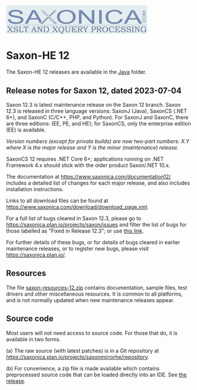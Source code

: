 <img src="https://github.com/Saxonica/Saxon-HE/blob/main/img/logo.gif"
      alt="The Saxonica logo"
      width="384px"
      />

# Saxon-HE 12

The Saxon-HE 12 releases are available in the [Java](Java) folder.

## Release notes for Saxon 12, dated 2023-07-04

Saxon 12.3 is latest maintenance release on the Saxon 12 branch.
Saxon 12.3 is released in three language versions: SaxonJ
(Java), SaxonCS (.NET 6+), and SaxonC (C/C++, PHP, and Python). For
SaxonJ and SaxonC, there are three editions: (EE, PE, and HE); for
SaxonCS, only the enterprise edition (EE) is available.

*Version numbers (except for private builds) are now two-part numbers:
X.Y where X is the major release and Y is the minor (maintenance)
release.*

SaxonCS 12 requires .NET Core 6+; applications running on .NET
Framework 4.x should stick with the older product Saxon/.NET 10.x.

The documentation at https://www.saxonica.com/documentation12/ includes a
detailed list of changes for each major release, and also includes
installation instructions.

Links to all download files can be found at
https://www.saxonica.com/download/download_page.xml.

For a full list of bugs cleared in Saxon 12.3, please go to
https://saxonica.plan.io/projects/saxon/issues and filter the list of bugs for those labelled as
"Fixed in Release 12.3"; or use
[this link](https://saxonica.plan.io/projects/saxon/issues?utf8=%E2%9C%93&set_filter=1&sort=id%3Adesc&f%5B%5D=cf_6&op%5Bcf_6%5D=%3D&v%5Bcf_6%5D%5B%5D=92&f%5B%5D=&c%5B%5D=tracker&c%5B%5D=status&c%5B%5D=priority&c%5B%5D=subject&c%5B%5D=assigned_to&c%5B%5D=updated_on&group_by=&t%5B%5D=).

For further details of these bugs, or for details of bugs cleared in
earlier maintenance releases, or to register new bugs, please visit
https://saxonica.plan.io/.

## Resources

The file [saxon-resources-12.zip](https://github.com/Saxonica/Saxon-HE/releases/download/SaxonHE12-3/saxon-resources-12.zip)
contains documentation, sample files, test drivers and other miscellaneous
resources. It is common to all platforms, and is not normally updated when
new maintenance releases appear.

## Source code

Most users will not need access to source code. For those that do, it
is available in two forms.

(a) The raw source (with latest patches) is in a Git repository at
https://saxonica.plan.io/projects/saxonmirrorhe/repository.

(b) For convenience, a zip file is made available which contains
preprocessed source code that can be loaded directly into an IDE. See
[the release](https://github.com/Saxonica/Saxon-HE/releases/tag/SaxonHE12-3).
